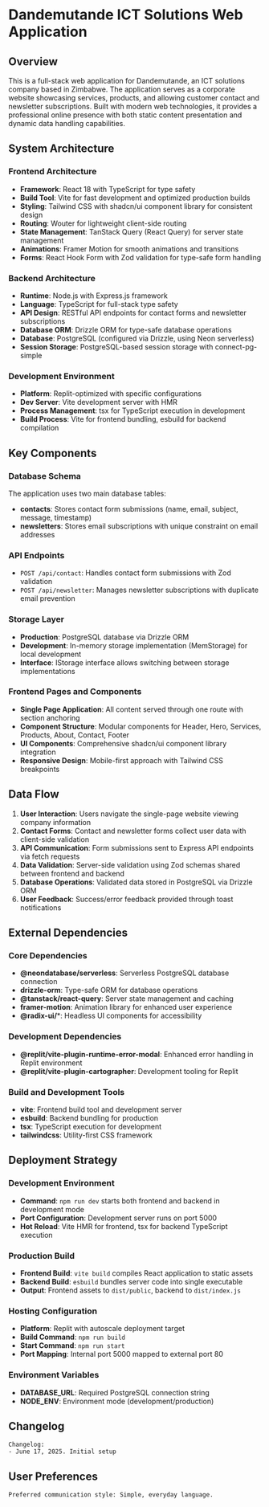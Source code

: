 # Dandemutande ICT Solutions Web Application

## Overview

This is a full-stack web application for Dandemutande, an ICT solutions company based in Zimbabwe. The application serves as a corporate website showcasing services, products, and allowing customer contact and newsletter subscriptions. Built with modern web technologies, it provides a professional online presence with both static content presentation and dynamic data handling capabilities.

## System Architecture

### Frontend Architecture
- **Framework**: React 18 with TypeScript for type safety
- **Build Tool**: Vite for fast development and optimized production builds
- **Styling**: Tailwind CSS with shadcn/ui component library for consistent design
- **Routing**: Wouter for lightweight client-side routing
- **State Management**: TanStack Query (React Query) for server state management
- **Animations**: Framer Motion for smooth animations and transitions
- **Forms**: React Hook Form with Zod validation for type-safe form handling

### Backend Architecture
- **Runtime**: Node.js with Express.js framework
- **Language**: TypeScript for full-stack type safety
- **API Design**: RESTful API endpoints for contact forms and newsletter subscriptions
- **Database ORM**: Drizzle ORM for type-safe database operations
- **Database**: PostgreSQL (configured via Drizzle, using Neon serverless)
- **Session Storage**: PostgreSQL-based session storage with connect-pg-simple

### Development Environment
- **Platform**: Replit-optimized with specific configurations
- **Dev Server**: Vite development server with HMR
- **Process Management**: tsx for TypeScript execution in development
- **Build Process**: Vite for frontend bundling, esbuild for backend compilation

## Key Components

### Database Schema
The application uses two main database tables:
- **contacts**: Stores contact form submissions (name, email, subject, message, timestamp)
- **newsletters**: Stores email subscriptions with unique constraint on email addresses

### API Endpoints
- `POST /api/contact`: Handles contact form submissions with Zod validation
- `POST /api/newsletter`: Manages newsletter subscriptions with duplicate email prevention

### Storage Layer
- **Production**: PostgreSQL database via Drizzle ORM
- **Development**: In-memory storage implementation (MemStorage) for local development
- **Interface**: IStorage interface allows switching between storage implementations

### Frontend Pages and Components
- **Single Page Application**: All content served through one route with section anchoring
- **Component Structure**: Modular components for Header, Hero, Services, Products, About, Contact, Footer
- **UI Components**: Comprehensive shadcn/ui component library integration
- **Responsive Design**: Mobile-first approach with Tailwind CSS breakpoints

## Data Flow

1. **User Interaction**: Users navigate the single-page website viewing company information
2. **Contact Forms**: Contact and newsletter forms collect user data with client-side validation
3. **API Communication**: Form submissions sent to Express API endpoints via fetch requests
4. **Data Validation**: Server-side validation using Zod schemas shared between frontend and backend
5. **Database Operations**: Validated data stored in PostgreSQL via Drizzle ORM
6. **User Feedback**: Success/error feedback provided through toast notifications

## External Dependencies

### Core Dependencies
- **@neondatabase/serverless**: Serverless PostgreSQL database connection
- **drizzle-orm**: Type-safe ORM for database operations
- **@tanstack/react-query**: Server state management and caching
- **framer-motion**: Animation library for enhanced user experience
- **@radix-ui/***: Headless UI components for accessibility

### Development Dependencies
- **@replit/vite-plugin-runtime-error-modal**: Enhanced error handling in Replit environment
- **@replit/vite-plugin-cartographer**: Development tooling for Replit

### Build and Development Tools
- **vite**: Frontend build tool and development server
- **esbuild**: Backend bundling for production
- **tsx**: TypeScript execution for development
- **tailwindcss**: Utility-first CSS framework

## Deployment Strategy

### Development Environment
- **Command**: `npm run dev` starts both frontend and backend in development mode
- **Port Configuration**: Development server runs on port 5000
- **Hot Reload**: Vite HMR for frontend, tsx for backend TypeScript execution

### Production Build
- **Frontend Build**: `vite build` compiles React application to static assets
- **Backend Build**: `esbuild` bundles server code into single executable
- **Output**: Frontend assets to `dist/public`, backend to `dist/index.js`

### Hosting Configuration
- **Platform**: Replit with autoscale deployment target
- **Build Command**: `npm run build`
- **Start Command**: `npm run start`
- **Port Mapping**: Internal port 5000 mapped to external port 80

### Environment Variables
- **DATABASE_URL**: Required PostgreSQL connection string
- **NODE_ENV**: Environment mode (development/production)

## Changelog
```
Changelog:
- June 17, 2025. Initial setup
```

## User Preferences
```
Preferred communication style: Simple, everyday language.
```